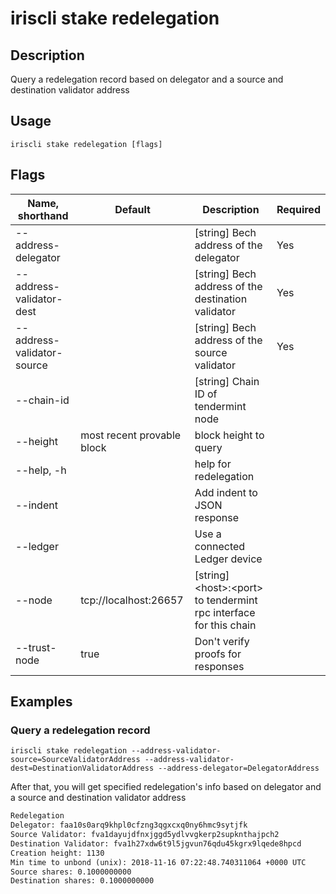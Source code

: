# iriscli stake redelegation

## Description

Query a redelegation record based on delegator and a source and destination validator address

## Usage

```
iriscli stake redelegation [flags]
```

## Flags

| Name, shorthand            | Default                    | Description                                                         | Required |
| -------------------------- | -------------------------- | ------------------------------------------------------------------- | -------- | 
| --address-delegator        |                            | [string] Bech address of the delegator                              | Yes      |
| --address-validator-dest   |                            | [string] Bech address of the destination validator                  | Yes      |
| --address-validator-source |                            | [string] Bech address of the source validator                       | Yes      |
| --chain-id                 |                            | [string] Chain ID of tendermint node                                |          |
| --height                   | most recent provable block | block height to query                                               |          |
| --help, -h                 |                            | help for redelegation                                               |          |
| --indent                   |                            | Add indent to JSON response                                         |          |
| --ledger                   |                            | Use a connected Ledger device                                       |          |
| --node                     | tcp://localhost:26657      | [string] \<host>:\<port> to tendermint rpc interface for this chain |          |
| --trust-node               | true                       | Don't verify proofs for responses                                   |          |

## Examples

### Query a redelegation record

```shell
iriscli stake redelegation --address-validator-source=SourceValidatorAddress --address-validator-dest=DestinationValidatorAddress --address-delegator=DelegatorAddress
```

After that, you will get specified redelegation's info based on delegator and a source and destination validator address

```txt
Redelegation
Delegator: faa10s0arq9khpl0cfzng3qgxcxq0ny6hmc9sytjfk
Source Validator: fva1dayujdfnxjggd5ydlvvgkerp2supknthajpch2
Destination Validator: fva1h27xdw6t9l5jgvun76qdu45kgrx9lqede8hpcd
Creation height: 1130
Min time to unbond (unix): 2018-11-16 07:22:48.740311064 +0000 UTC
Source shares: 0.1000000000
Destination shares: 0.1000000000
```
